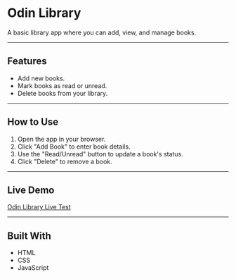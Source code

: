 # Odin Library

A basic library app where you can add, view, and manage books.

---

## Features
- Add new books.
- Mark books as read or unread.
- Delete books from your library.

---

## How to Use
1. Open the app in your browser.
2. Click "Add Book" to enter book details.
3. Use the "Read/Unread" button to update a book's status.
4. Click "Delete" to remove a book.

---

## Live Demo
[Odin Library Live Test](https://codebyjuan.github.io/Odin-Library/)

---

## Built With
- HTML
- CSS
- JavaScript